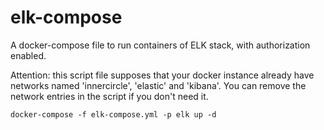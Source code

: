 # elk-compose
A docker-compose file to run containers of ELK stack, with authorization enabled.

Attention: this script file supposes that your docker instance already have networks named 'innercircle', 'elastic' and 'kibana'. You can remove the network entries in the script if you don't need it.

```
docker-compose -f elk-compose.yml -p elk up -d
```
